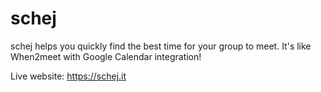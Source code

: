# schej
schej helps you quickly find the best time for your group to meet. It's like When2meet with Google Calendar integration!

Live website: https://schej.it
